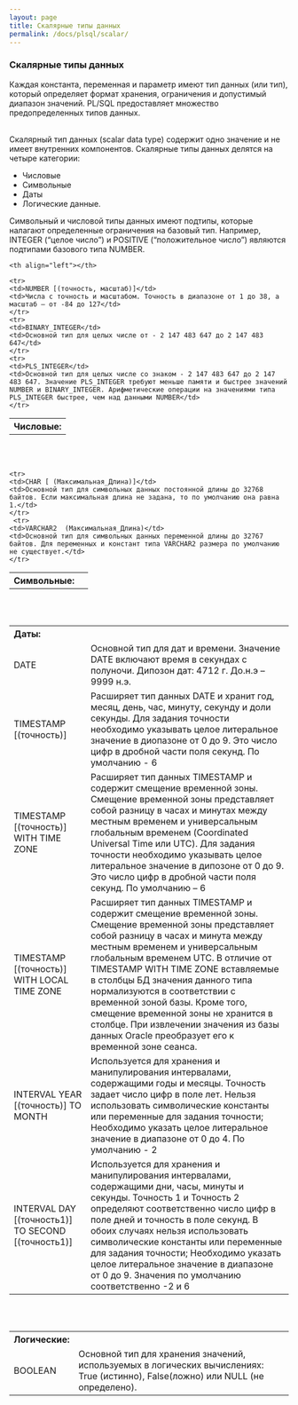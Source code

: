 ```yaml
---
layout: page
title: Скалярные типы данных
permalink: /docs/plsql/scalar/
---
```



### Скалярные типы данных


Каждая константа, переменная и параметр имеют тип данных (или тип), который определяет формат хранения, ограничения и допустимый диапазон значений. PL/SQL предоставляет множество предопределенных типов данных. <br/><br/>

Скалярный тип данных (scalar data type) содержит одно значение и не имеет внутренних компонентов. Скалярные типы данных делятся на четыре категории:

<ul>
<li>Числовые</li>
<li>Символьные</li>
<li>Даты</li>
<li>Логические данные.</li>
</ul>


Символьный и числовой типы данных имеют подтипы, которые налагают определенные ограничения на базовый тип. Например, INTEGER (“целое число”) и POSITIVE (“положительное число”) являются подтипами базового типа NUMBER.


<table class="reference">
<tr>
    <th align="left">Числовые:</th>

    <th align="left"></th>


</tr>

    <tr>
    <td>NUMBER [(точность, масштаб)]</td>
    <td>Числа с точность и масштабом. Точность в диапазоне от 1 до 38, а масштаб – от -84 до 127</td>
    </tr>  
    <tr>
    <td>BINARY_INTEGER</td>
    <td>Основной тип для целых числе от - 2 147 483 647 до 2 147 483 647</td>
    </tr>
    <tr>
    <td>PLS_INTEGER</td>
    <td>Основной тип для целых числе со знаком - 2 147 483 647 до 2 147 483 647. Значение PLS_INTEGER требуют меньше памяти и быстрее значений NUMBER и BINARY_INTEGER. Арифметические операции на значениями типа PLS_INTEGER быстрее, чем над данными NUMBER</td>
    </tr>
</table>


<br/><br/>


<table class="reference">

<tr>
    <th align="left">Символьные:</th>
    <th align="left"></th>
</tr>


    <tr>
    <td>CHAR [ (Максимальная_Длина)]</td>
    <td>Основной тип для символьных данных постоянной длины до 32768 байтов. Если максимальная длина не задана, то по умолчанию она равна 1.</td>
    </tr>
     <tr>
    <td>VARCHAR2  (Максимальная_Длина)</td>
    <td>Основной тип для символьных данных переменной длины до 32767 байтов. Для переменных и констант типа VARCHAR2 размера по умолчанию не существует.</td>
    </tr>
</table>


<br/><br/>

<table class="reference">


<tr>
    <th align="left">Даты:</th>
    <th align="left"></th>
</tr>

<tr>
<td>DATE</td>
<td>Основной тип для дат и времени. Значение DATE включают время в секундах с полуночи. Дипозон дат: 4712 г. До.н.э – 9999 н.э.</td>
</tr>
<tr>
<td>TIMESTAMP [(точность)]</td>
<td>Расширяет тип данных DATE и хранит год, месяц, день, час, минуту, секунду и доли секунды. Для задания точности необходимо указывать целое литеральное значение в диопазоне от 0 до 9. Это число цифр в дробной части поля секунд. По умолчанию - 6</td>
</tr>
<tr>
<td>TIMESTAMP [(точность)] WITH TIME ZONE</td>
<td>Расширяет тип данных TIMESTAMP и содержит смещение временной зоны. Смещение временной зоны представляет собой разницу в часах и минутах между местным временем и универсальным глобальным временем (Coordinated Universal Time или UTC). Для задания точности необходимо указывать целое литеральное значение в дипозоне от 0 до 9. Это число цифр в дробной части поля секунд. По умолчанию – 6</td>
</tr>
<tr>
<td>TIMESTAMP [(точность)]  WITH LOCAL TIME ZONE</td>
<td>Расширяет тип данных TIMESTAMP и содержит смещение временной зоны. Смещение временной зоны представляет собой разницу в часах и минута  между местным временем и универсальным глобальным временем UTC.
В отличие от TIMESTAMP WITH TIME ZONE вставляемые в столбцы БД значения данного типа нормализуются в соответствии с временной зоной базы. Кроме того, смещение временной зоны не хранится в столбце. При извлечении значения из базы данных Oracle преобразует его к временной зоне сеанса.
</td>
</tr>
<tr>
<td>INTERVAL YEAR [(точность)]   TO MONTH</td>
<td>Используется для хранения и манипулирования интервалами, содержащими годы и месяцы. Точность задает число цифр в поле лет. Нельзя использовать символические константы или переменные для задания точности; Необходимо указать целое литеральное значение в диапазоне от 0 до 4. По умолчанию - 2</td>
</tr>
<tr>
<td>INTERVAL DAY [(точность1)]  TO SECOND [(точность1)]   </td>
<td>Используется для хранения и манипулирования интервалами, содержащими дни, часы, минуты и секунды. Точность 1 и Точность 2 определяют соответственно число цифр в поле дней и точность в поле секунд. В обоих случаях нельзя использовать символические константы или переменные для задания точности; Необходимо указать целое литеральное значение в диапазоне от 0 до 9. Значения по умолчанию соответственно -2 и 6</td>
</tr>
</table>



<br/><br/>


<table class="reference">
<tr>
    <th align="left">Логические:</th>
    <th align="left"></th>
</tr>
    <tr>
    <td>BOOLEAN</td>
    <td>Основной тип для хранения значений, используемых в логических вычислениях: True (истинно), False(ложно) или NULL (не определено).</td>
    </tr>

</table>
